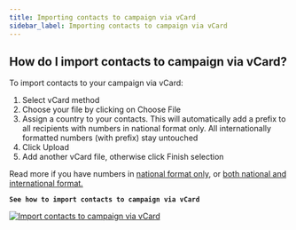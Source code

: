 ```yaml
---
title: Importing contacts to campaign via vCard
sidebar_label: Importing contacts to campaign via vCard
---
```


## How do I import contacts to campaign via vCard?
To import contacts to your campaign via vCard:
1.	Select vCard method
2.	Choose your file by clicking on Choose File
3.	Assign a country to your contacts. This will automatically add a prefix to all recipients with numbers in national format only. All internationally formatted numbers (with prefix) stay untouched
4.	Click Upload
5.	Add another vCard file, otherwise click Finish selection

Read more if you have numbers in [national format only](assigning-country-to-contacts.md#i-have-my-contact-numbers-in-national-format-only), or [both national and international format.](assigning-country-to-contacts.md#i-have-my-contact-numbers-in-both-national-and-international-formats)

**`See how to import contacts to campaign via vCard`**

[![Import contacts to campaign via vCard](https://img.youtube.com/vi/TXrwcUeJMWs/hqdefault.jpg)](https://www.youtube.com/watch?v=TXrwcUeJMWs)
